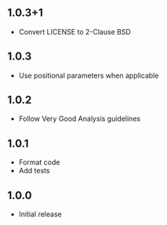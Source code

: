 ## 1.0.3+1

* Convert LICENSE to 2-Clause BSD

## 1.0.3

* Use positional parameters when applicable

## 1.0.2

* Follow Very Good Analysis guidelines

## 1.0.1

* Format code
* Add tests

## 1.0.0

* Initial release
